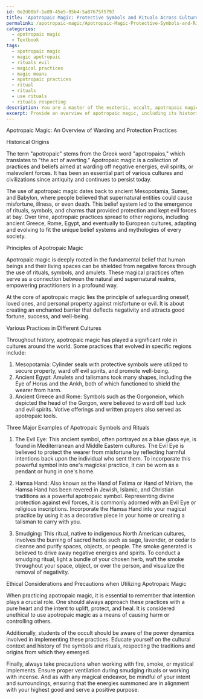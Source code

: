 ```yaml
---
id: 0e2d08bf-1e89-45e5-95b4-5a87675f5797
title: 'Apotropaic Magic: Protective Symbols and Rituals Across Cultures'
permalink: /apotropaic-magic/Apotropaic-Magic-Protective-Symbols-and-Rituals-Across-Cultures/
categories:
  - apotropaic magic
  - Textbook
tags:
  - apotropaic magic
  - magic apotropaic
  - rituals evil
  - magical practices
  - magic means
  - apotropaic practices
  - ritual
  - rituals
  - use rituals
  - rituals respecting
description: You are a master of the esoteric, occult, apotropaic magic and education, you have written many textbooks on the subject in ways that provide students with rich and deep understanding of the subject. You are being asked to write textbook-like sections on a topic and you do it with full context, explainability, and reliability in accuracy to the true facts of the topic at hand, in a textbook style that a student would easily be able to learn from, in a rich, engaging, and contextual way. Always include relevant context (such as formulas and history), related concepts, and in a way that someone can gain deep insights from.
excerpt: Provide an overview of apotropaic magic, including its historical origins, principles, and various practices in different cultures. Elaborate on its role in warding off negative energy or malevolent forces. Additionally, detail three major examples of apotropaic symbols or rituals and explain how to incorporate them into one's magical practice. Finally, discuss the ethical considerations and precautions that a student of the occult should take into account when utilizing apotropaic magic.
---
```

Apotropaic Magic: An Overview of Warding and Protection Practices

Historical Origins

The term "apotropaic" stems from the Greek word "apotropaios," which translates to "the act of averting." Apotropaic magic is a collection of practices and beliefs aimed at warding off negative energies, evil spirits, or malevolent forces. It has been an essential part of various cultures and civilizations since antiquity and continues to persist today.

The use of apotropaic magic dates back to ancient Mesopotamia, Sumer, and Babylon, where people believed that supernatural entities could cause misfortune, illness, or even death. This belief system led to the emergence of rituals, symbols, and charms that provided protection and kept evil forces at bay. Over time, apotropaic practices spread to other regions, including ancient Greece, Rome, Egypt, and eventually to European cultures, adapting and evolving to fit the unique belief systems and mythologies of every society.

Principles of Apotropaic Magic

Apotropaic magic is deeply rooted in the fundamental belief that human beings and their living spaces can be shielded from negative forces through the use of rituals, symbols, and amulets. These magical practices often serve as a connection between the natural and supernatural realms, empowering practitioners in a profound way.

At the core of apotropaic magic lies the principle of safeguarding oneself, loved ones, and personal property against misfortune or evil. It is about creating an enchanted barrier that deflects negativity and attracts good fortune, success, and well-being.

Various Practices in Different Cultures

Throughout history, apotropaic magic has played a significant role in cultures around the world. Some practices that evolved in specific regions include:

1. Mesopotamia: Cylinder seals with protective symbols were utilized to secure property, ward off evil spirits, and promote well-being.
2. Ancient Egypt: Amulets and talismans took many shapes, including the Eye of Horus and the Ankh, both of which functioned to shield the wearer from harm.
3. Ancient Greece and Rome: Symbols such as the Gorgoneion, which depicted the head of the Gorgon, were believed to ward off bad luck and evil spirits. Votive offerings and written prayers also served as apotropaic tools.

Three Major Examples of Apotropaic Symbols and Rituals

1. The Evil Eye: This ancient symbol, often portrayed as a blue glass eye, is found in Mediterranean and Middle Eastern cultures. The Evil Eye is believed to protect the wearer from misfortune by reflecting harmful intentions back upon the individual who sent them. To incorporate this powerful symbol into one's magickal practice, it can be worn as a pendant or hung in one's home.

2. Hamsa Hand: Also known as the Hand of Fatima or Hand of Miriam, the Hamsa Hand has been revered in Jewish, Islamic, and Christian traditions as a powerful apotropaic symbol. Representing divine protection against evil forces, it is commonly adorned with an Evil Eye or religious inscriptions. Incorporate the Hamsa Hand into your magical practice by using it as a decorative piece in your home or creating a talisman to carry with you.

3. Smudging: This ritual, native to indigenous North American cultures, involves the burning of sacred herbs such as sage, lavender, or cedar to cleanse and purify spaces, objects, or people. The smoke generated is believed to drive away negative energies and spirits. To conduct a smudging ritual, light a bundle of your chosen herb, waft the smoke throughout your space, object, or over the person, and visualize the removal of negativity.

Ethical Considerations and Precautions when Utilizing Apotropaic Magic

When practicing apotropaic magic, it is essential to remember that intention plays a crucial role. One should always approach these practices with a pure heart and the intent to uplift, protect, and heal. It is considered unethical to use apotropaic magic as a means of causing harm or controlling others.

Additionally, students of the occult should be aware of the power dynamics involved in implementing these practices. Educate yourself on the cultural context and history of the symbols and rituals, respecting the traditions and origins from which they emerged.

Finally, always take precautions when working with fire, smoke, or mystical implements. Ensure proper ventilation during smudging rituals or working with incense. And as with any magical endeavor, be mindful of your intent and surroundings, ensuring that the energies summoned are in alignment with your highest good and serve a positive purpose.

